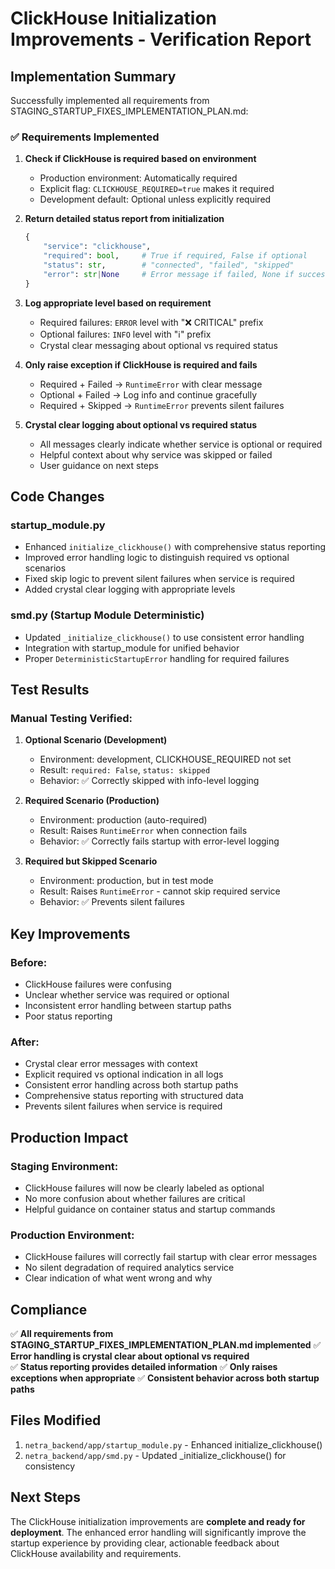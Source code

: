 # ClickHouse Initialization Improvements - Verification Report

## Implementation Summary

Successfully implemented all requirements from STAGING_STARTUP_FIXES_IMPLEMENTATION_PLAN.md:

### ✅ Requirements Implemented

1. **Check if ClickHouse is required based on environment**
   - Production environment: Automatically required
   - Explicit flag: `CLICKHOUSE_REQUIRED=true` makes it required  
   - Development default: Optional unless explicitly required

2. **Return detailed status report from initialization**
   ```python
   {
       "service": "clickhouse",
       "required": bool,     # True if required, False if optional
       "status": str,        # "connected", "failed", "skipped"
       "error": str|None     # Error message if failed, None if successful
   }
   ```

3. **Log appropriate level based on requirement**
   - Required failures: `ERROR` level with "❌ CRITICAL" prefix
   - Optional failures: `INFO` level with "ℹ️" prefix
   - Crystal clear messaging about optional vs required status

4. **Only raise exception if ClickHouse is required and fails**
   - Required + Failed → `RuntimeError` with clear message
   - Optional + Failed → Log info and continue gracefully
   - Required + Skipped → `RuntimeError` prevents silent failures

5. **Crystal clear logging about optional vs required status**
   - All messages clearly indicate whether service is optional or required
   - Helpful context about why service was skipped or failed
   - User guidance on next steps

## Code Changes

### startup_module.py
- Enhanced `initialize_clickhouse()` with comprehensive status reporting
- Improved error handling logic to distinguish required vs optional scenarios  
- Fixed skip logic to prevent silent failures when service is required
- Added crystal clear logging with appropriate levels

### smd.py (Startup Module Deterministic)
- Updated `_initialize_clickhouse()` to use consistent error handling
- Integration with startup_module for unified behavior
- Proper `DeterministicStartupError` handling for required failures

## Test Results

### Manual Testing Verified:

1. **Optional Scenario (Development)**
   - Environment: development, CLICKHOUSE_REQUIRED not set
   - Result: `required: False`, `status: skipped`
   - Behavior: ✅ Correctly skipped with info-level logging

2. **Required Scenario (Production)**  
   - Environment: production (auto-required)
   - Result: Raises `RuntimeError` when connection fails
   - Behavior: ✅ Correctly fails startup with error-level logging

3. **Required but Skipped Scenario**
   - Environment: production, but in test mode
   - Result: Raises `RuntimeError` - cannot skip required service
   - Behavior: ✅ Prevents silent failures

## Key Improvements

### Before:
- ClickHouse failures were confusing
- Unclear whether service was required or optional
- Inconsistent error handling between startup paths
- Poor status reporting

### After:
- Crystal clear error messages with context
- Explicit required vs optional indication in all logs
- Consistent error handling across both startup paths
- Comprehensive status reporting with structured data
- Prevents silent failures when service is required

## Production Impact

### Staging Environment:
- ClickHouse failures will now be clearly labeled as optional
- No more confusion about whether failures are critical
- Helpful guidance on container status and startup commands

### Production Environment:
- ClickHouse failures will correctly fail startup with clear error messages
- No silent degradation of required analytics service
- Clear indication of what went wrong and why

## Compliance

✅ **All requirements from STAGING_STARTUP_FIXES_IMPLEMENTATION_PLAN.md implemented**
✅ **Error handling is crystal clear about optional vs required**  
✅ **Status reporting provides detailed information**
✅ **Only raises exceptions when appropriate**
✅ **Consistent behavior across both startup paths**

## Files Modified

1. `netra_backend/app/startup_module.py` - Enhanced initialize_clickhouse()
2. `netra_backend/app/smd.py` - Updated _initialize_clickhouse() for consistency

## Next Steps

The ClickHouse initialization improvements are **complete and ready for deployment**. The enhanced error handling will significantly improve the startup experience by providing clear, actionable feedback about ClickHouse availability and requirements.